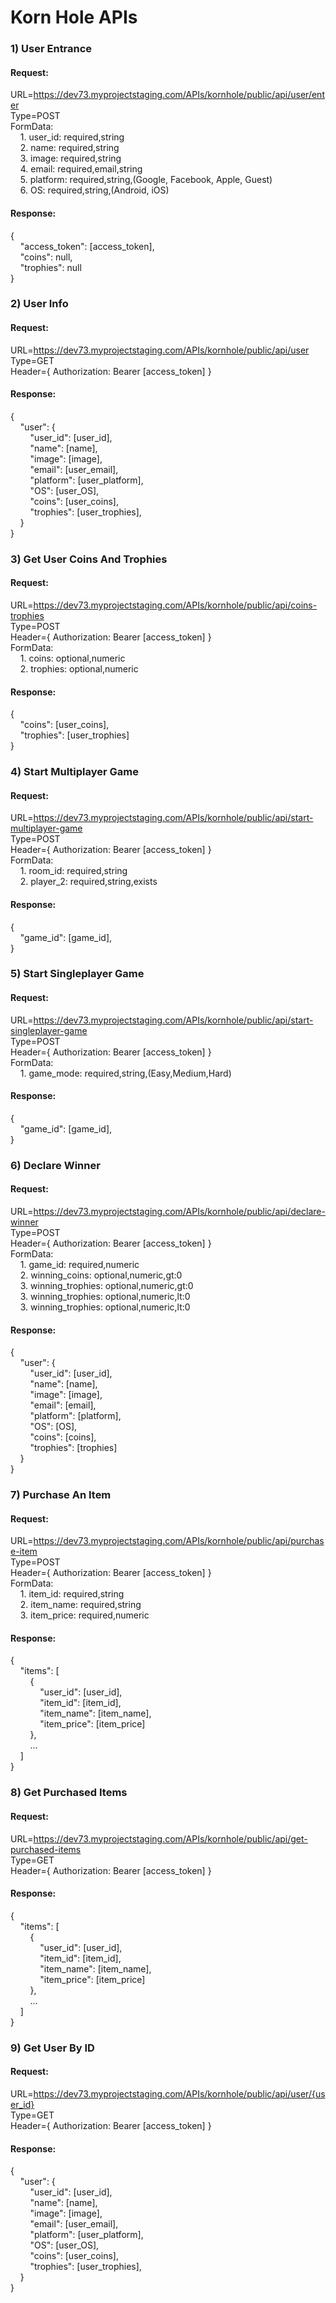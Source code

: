 # Korn Hole APIs

### 1) User Entrance
#### Request:
URL=https://dev73.myprojectstaging.com/APIs/kornhole/public/api/user/enter  
Type=POST  
FormData:  
&nbsp;&nbsp;&nbsp;&nbsp;1. user_id: required,string  
&nbsp;&nbsp;&nbsp;&nbsp;2. name: required,string  
&nbsp;&nbsp;&nbsp;&nbsp;3. image: required,string  
&nbsp;&nbsp;&nbsp;&nbsp;4. email: required,email,string  
&nbsp;&nbsp;&nbsp;&nbsp;5. platform: required,string,(Google, Facebook, Apple, Guest)  
&nbsp;&nbsp;&nbsp;&nbsp;6. OS: required,string,(Android, iOS)  
#### Response:
{  
&nbsp;&nbsp;&nbsp;&nbsp;"access_token": [access_token],  
&nbsp;&nbsp;&nbsp;&nbsp;"coins": null,  
&nbsp;&nbsp;&nbsp;&nbsp;"trophies": null  
}

### 2) User Info
#### Request:
URL=https://dev73.myprojectstaging.com/APIs/kornhole/public/api/user  
Type=GET  
Header={ Authorization: Bearer [access_token] }  
#### Response:
{  
&nbsp;&nbsp;&nbsp;&nbsp;"user": {  
&nbsp;&nbsp;&nbsp;&nbsp;&nbsp;&nbsp;&nbsp;&nbsp;"user_id": [user_id],  
&nbsp;&nbsp;&nbsp;&nbsp;&nbsp;&nbsp;&nbsp;&nbsp;"name": [name],  
&nbsp;&nbsp;&nbsp;&nbsp;&nbsp;&nbsp;&nbsp;&nbsp;"image": [image],  
&nbsp;&nbsp;&nbsp;&nbsp;&nbsp;&nbsp;&nbsp;&nbsp;"email": [user_email],  
&nbsp;&nbsp;&nbsp;&nbsp;&nbsp;&nbsp;&nbsp;&nbsp;"platform": [user_platform],  
&nbsp;&nbsp;&nbsp;&nbsp;&nbsp;&nbsp;&nbsp;&nbsp;"OS": [user_OS],  
&nbsp;&nbsp;&nbsp;&nbsp;&nbsp;&nbsp;&nbsp;&nbsp;"coins": [user_coins],  
&nbsp;&nbsp;&nbsp;&nbsp;&nbsp;&nbsp;&nbsp;&nbsp;"trophies": [user_trophies],    
&nbsp;&nbsp;&nbsp;&nbsp;}  
}

### 3) Get User Coins And Trophies
#### Request:
URL=https://dev73.myprojectstaging.com/APIs/kornhole/public/api/coins-trophies  
Type=POST  
Header={ Authorization: Bearer [access_token] }  
FormData:  
&nbsp;&nbsp;&nbsp;&nbsp;1. coins: optional,numeric  
&nbsp;&nbsp;&nbsp;&nbsp;2. trophies: optional,numeric  
#### Response:
{  
&nbsp;&nbsp;&nbsp;&nbsp;"coins": [user_coins],  
&nbsp;&nbsp;&nbsp;&nbsp;"trophies": [user_trophies]  
}

### 4) Start Multiplayer Game
#### Request:
URL=https://dev73.myprojectstaging.com/APIs/kornhole/public/api/start-multiplayer-game  
Type=POST  
Header={ Authorization: Bearer [access_token] }  
FormData:  
&nbsp;&nbsp;&nbsp;&nbsp;1. room_id: required,string  
&nbsp;&nbsp;&nbsp;&nbsp;2. player_2: required,string,exists
#### Response:
{  
&nbsp;&nbsp;&nbsp;&nbsp;"game_id": [game_id],  
}

### 5) Start Singleplayer Game
#### Request:
URL=https://dev73.myprojectstaging.com/APIs/kornhole/public/api/start-singleplayer-game  
Type=POST  
Header={ Authorization: Bearer [access_token] }  
FormData:  
&nbsp;&nbsp;&nbsp;&nbsp;1. game_mode: required,string,(Easy,Medium,Hard)  
#### Response:
{  
&nbsp;&nbsp;&nbsp;&nbsp;"game_id": [game_id],  
}

### 6) Declare Winner
#### Request:
URL=https://dev73.myprojectstaging.com/APIs/kornhole/public/api/declare-winner  
Type=POST  
Header={ Authorization: Bearer [access_token] }  
FormData:  
&nbsp;&nbsp;&nbsp;&nbsp;1. game_id: required,numeric  
&nbsp;&nbsp;&nbsp;&nbsp;2. winning_coins: optional,numeric,gt:0  
&nbsp;&nbsp;&nbsp;&nbsp;3. winning_trophies: optional,numeric,gt:0  
&nbsp;&nbsp;&nbsp;&nbsp;3. winning_trophies: optional,numeric,lt:0  
&nbsp;&nbsp;&nbsp;&nbsp;3. winning_trophies: optional,numeric,lt:0  
#### Response:
{  
&nbsp;&nbsp;&nbsp;&nbsp;"user": {  
&nbsp;&nbsp;&nbsp;&nbsp;&nbsp;&nbsp;&nbsp;&nbsp;"user_id": [user_id],  
&nbsp;&nbsp;&nbsp;&nbsp;&nbsp;&nbsp;&nbsp;&nbsp;"name": [name],  
&nbsp;&nbsp;&nbsp;&nbsp;&nbsp;&nbsp;&nbsp;&nbsp;"image": [image],  
&nbsp;&nbsp;&nbsp;&nbsp;&nbsp;&nbsp;&nbsp;&nbsp;"email": [email],  
&nbsp;&nbsp;&nbsp;&nbsp;&nbsp;&nbsp;&nbsp;&nbsp;"platform": [platform],  
&nbsp;&nbsp;&nbsp;&nbsp;&nbsp;&nbsp;&nbsp;&nbsp;"OS": [OS],  
&nbsp;&nbsp;&nbsp;&nbsp;&nbsp;&nbsp;&nbsp;&nbsp;"coins": [coins],  
&nbsp;&nbsp;&nbsp;&nbsp;&nbsp;&nbsp;&nbsp;&nbsp;"trophies": [trophies]  
&nbsp;&nbsp;&nbsp;&nbsp;}  
}

### 7) Purchase An Item
#### Request:
URL=https://dev73.myprojectstaging.com/APIs/kornhole/public/api/purchase-item  
Type=POST  
Header={ Authorization: Bearer [access_token] }  
FormData:  
&nbsp;&nbsp;&nbsp;&nbsp;1. item_id: required,string  
&nbsp;&nbsp;&nbsp;&nbsp;2. item_name: required,string  
&nbsp;&nbsp;&nbsp;&nbsp;3. item_price: required,numeric  
#### Response:
{  
&nbsp;&nbsp;&nbsp;&nbsp;"items": [  
&nbsp;&nbsp;&nbsp;&nbsp;&nbsp;&nbsp;&nbsp;&nbsp;{  
&nbsp;&nbsp;&nbsp;&nbsp;&nbsp;&nbsp;&nbsp;&nbsp;&nbsp;&nbsp;&nbsp;&nbsp;"user_id": [user_id],  
&nbsp;&nbsp;&nbsp;&nbsp;&nbsp;&nbsp;&nbsp;&nbsp;&nbsp;&nbsp;&nbsp;&nbsp;"item_id": [item_id],  
&nbsp;&nbsp;&nbsp;&nbsp;&nbsp;&nbsp;&nbsp;&nbsp;&nbsp;&nbsp;&nbsp;&nbsp;"item_name": [item_name],  
&nbsp;&nbsp;&nbsp;&nbsp;&nbsp;&nbsp;&nbsp;&nbsp;&nbsp;&nbsp;&nbsp;&nbsp;"item_price": [item_price]  
&nbsp;&nbsp;&nbsp;&nbsp;&nbsp;&nbsp;&nbsp;&nbsp;},  
&nbsp;&nbsp;&nbsp;&nbsp;&nbsp;&nbsp;&nbsp;&nbsp;...  
&nbsp;&nbsp;&nbsp;&nbsp;]  
}

### 8) Get Purchased Items
#### Request:
URL=https://dev73.myprojectstaging.com/APIs/kornhole/public/api/get-purchased-items  
Type=GET  
Header={ Authorization: Bearer [access_token] }  
#### Response:
{  
&nbsp;&nbsp;&nbsp;&nbsp;"items": [  
&nbsp;&nbsp;&nbsp;&nbsp;&nbsp;&nbsp;&nbsp;&nbsp;{  
&nbsp;&nbsp;&nbsp;&nbsp;&nbsp;&nbsp;&nbsp;&nbsp;&nbsp;&nbsp;&nbsp;&nbsp;"user_id": [user_id],  
&nbsp;&nbsp;&nbsp;&nbsp;&nbsp;&nbsp;&nbsp;&nbsp;&nbsp;&nbsp;&nbsp;&nbsp;"item_id": [item_id],  
&nbsp;&nbsp;&nbsp;&nbsp;&nbsp;&nbsp;&nbsp;&nbsp;&nbsp;&nbsp;&nbsp;&nbsp;"item_name": [item_name],  
&nbsp;&nbsp;&nbsp;&nbsp;&nbsp;&nbsp;&nbsp;&nbsp;&nbsp;&nbsp;&nbsp;&nbsp;"item_price": [item_price]  
&nbsp;&nbsp;&nbsp;&nbsp;&nbsp;&nbsp;&nbsp;&nbsp;},  
&nbsp;&nbsp;&nbsp;&nbsp;&nbsp;&nbsp;&nbsp;&nbsp;...  
&nbsp;&nbsp;&nbsp;&nbsp;]  
}

### 9) Get User By ID
#### Request:
URL=https://dev73.myprojectstaging.com/APIs/kornhole/public/api/user/{user_id}  
Type=GET  
Header={ Authorization: Bearer [access_token] }
#### Response:
{  
&nbsp;&nbsp;&nbsp;&nbsp;"user": {  
&nbsp;&nbsp;&nbsp;&nbsp;&nbsp;&nbsp;&nbsp;&nbsp;"user_id": [user_id],  
&nbsp;&nbsp;&nbsp;&nbsp;&nbsp;&nbsp;&nbsp;&nbsp;"name": [name],  
&nbsp;&nbsp;&nbsp;&nbsp;&nbsp;&nbsp;&nbsp;&nbsp;"image": [image],  
&nbsp;&nbsp;&nbsp;&nbsp;&nbsp;&nbsp;&nbsp;&nbsp;"email": [user_email],  
&nbsp;&nbsp;&nbsp;&nbsp;&nbsp;&nbsp;&nbsp;&nbsp;"platform": [user_platform],  
&nbsp;&nbsp;&nbsp;&nbsp;&nbsp;&nbsp;&nbsp;&nbsp;"OS": [user_OS],  
&nbsp;&nbsp;&nbsp;&nbsp;&nbsp;&nbsp;&nbsp;&nbsp;"coins": [user_coins],  
&nbsp;&nbsp;&nbsp;&nbsp;&nbsp;&nbsp;&nbsp;&nbsp;"trophies": [user_trophies],    
&nbsp;&nbsp;&nbsp;&nbsp;}  
}